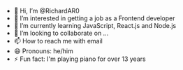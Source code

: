 - 👋 Hi, I’m @RichardAR0
- 👀 I’m interested in getting a job as a Frontend developer
- 🌱 I’m currently learning JavaScript, React.js and Node.js
- 💞️ I’m looking to collaborate on ...
- 📫 How to reach me with email
- 😄 Pronouns: he/him
- ⚡ Fun fact: I'm playing piano for over 13 years

<!---
RichardAR0/RichardAR0 is a ✨ special ✨ repository because its `README.md` (this file) appears on your GitHub profile.
You can click the Preview link to take a look at your changes.
--->
